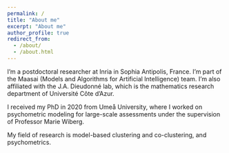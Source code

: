 ```yaml
---
permalink: /
title: "About me"
excerpt: "About me"
author_profile: true
redirect_from: 
  - /about/
  - /about.html
---
```


I’m a postdoctoral researcher at Inria in Sophia Antipolis, France. I’m part of the Maasai (Models and Algorithms for Artificial Intelligence) team. I’m also affiliated with the J.A. Dieudonné lab, which is the mathematics research department of Université Côte d’Azur.

I received my PhD in 2020 from Umeå University, where I worked on psychometric modeling for large-scale assessments under the supervision of Professor Marie Wiberg.

My field of research is model-based clustering and co-clustering, and psychometrics.



